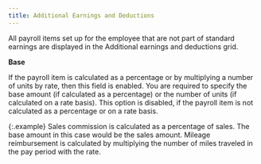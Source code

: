 ```yaml
---
title: Additional Earnings and Deductions
---
```



All payroll items set up for the employee that are not part of standard  earnings are displayed in the Additional earnings and deductions grid.


**Base**


If the payroll item is calculated as a percentage or by multiplying  a number of units by rate, then this field is enabled. You are required  to specify the base amount (if calculated as a percentage) or the number  of units (if calculated on a rate basis). This option is disabled, if  the payroll item is not calculated as a percentage or on a rate basis.


{:.example}
Sales commission is calculated as a percentage  of sales. The base amount in this case would be the sales amount. Mileage  reimbursement is calculated by multiplying the number of miles traveled  in the pay period with the rate.

